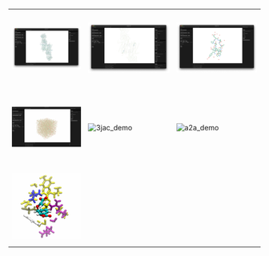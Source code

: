 
<!-- <a href="https://www.rcsb.org/structure/6OFA"> -->
<!--     <img align="left" src="img/6OFA_withwater.gif" width=400px></img> -->
<!-- </a> -->
<!--  -->
<!-- <a href="https://www.rcsb.org/structure/6OFA"> -->
<!--     <img align="left" src="img/6OFA_withoutwater.gif" width=400px></img> -->
<!-- </a> -->

<!-- <a href="https://www.rcsb.org/structure/2BEG"> -->
<!--     <img align="" src="img/Ab42_pull.gif" width=377px></img> -->
<!-- </a> -->
<!-- <a href="https://ambermd.org/tutorials/advanced/tutorial2/index.php"> -->
<!--     <img align="" src="img/QMMM_NMA.gif" width=198px></img> -->
<!-- </a> -->
<!--  -->
<!-- <a href="https://github.com/th2ch-g/qmmm-workshop-chorismate"> -->
<!--     <img align="" src="img/QMMM_chorismate.gif" width=165px></img> -->
<!-- </a> -->

<table>
  <tr>
    <td><img src="https://raw.githubusercontent.com/mogura-rs/mogura/main/assets/simple_8gng.png" alt="simple_8gng" style="height: 150px; object-fit: contain;"></td>
    <td><img src="https://raw.githubusercontent.com/mogura-rs/mogura/main/assets/selected_8gng.png" alt="selected_8gng" style="height: 150px; object-fit: contain;"></td>
    <td><img src="https://raw.githubusercontent.com/mogura-rs/mogura/main/assets/simple_5awl.png" alt="simple_5awl" style="height: 150px; object-fit: contain;"></td>
  </tr>
  <tr>
    <td><img src="https://raw.githubusercontent.com/mogura-rs/mogura/main/assets/chignolin_trajectory.gif" alt="chignolin_trajectory" style="height: 150px; object-fit: contain;"></td>
    <td><img src="https://raw.githubusercontent.com/mogura-rs/mogura/main/assets/3jac_demo.gif" alt="3jac_demo" style="height: 150px; object-fit: contain;"></td>
    <td><img src="https://raw.githubusercontent.com/mogura-rs/mogura/main/assets/a2a_demo.gif" alt="a2a_demo" style="height: 150px; object-fit: contain;"></td>
  </tr>
  <tr>
    <td><img src="img/QMMM_chorismate.gif" alt="chignolin_trajectory" style="height: 150px; object-fit: contain;"></td>
  </tr>
</table>


<!-- until 837 -->

